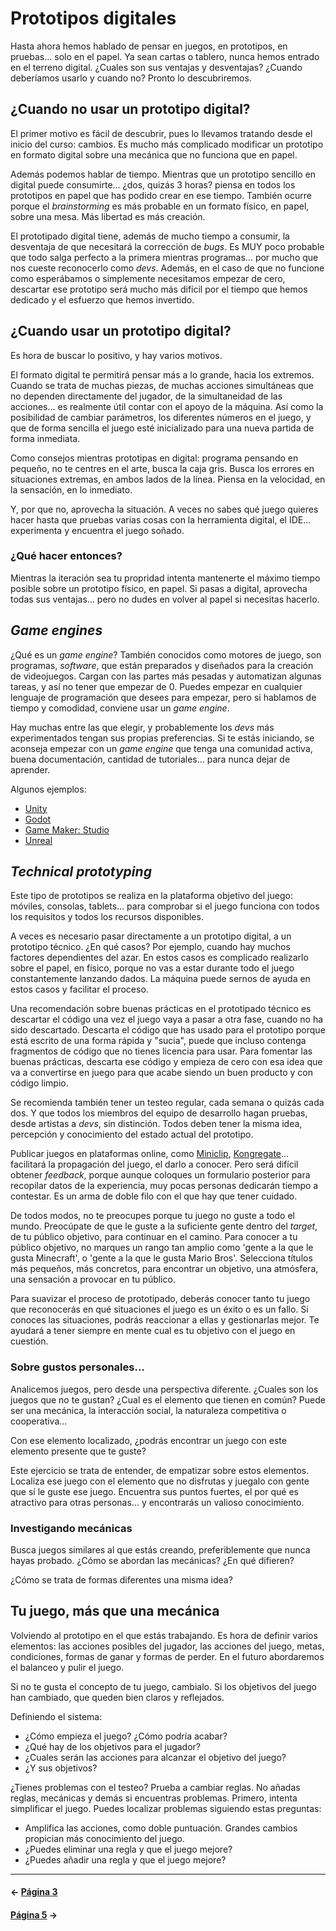 # Prototipos digitales

Hasta ahora hemos hablado de pensar en juegos, en prototipos, en pruebas... solo en el papel. Ya sean cartas o tablero, nunca hemos entrado en el terreno digital. ¿Cuales son sus ventajas y desventajas? ¿Cuando deberíamos usarlo y cuando no? Pronto lo descubriremos.

## ¿Cuando no usar un prototipo digital?

El primer motivo es fácil de descubrir, pues lo llevamos tratando desde el inicio del curso: cambios. Es mucho más complicado modificar un prototipo en formato digital sobre una mecánica que no funciona que en papel.

Además podemos hablar de tiempo. Mientras que un prototipo sencillo en digital puede consumirte... ¿dos, quizás 3 horas? piensa en todos los prototipos en papel que has podido crear en ese tiempo. También ocurre porque el _brainstorming_ es más probable en un formato físico, en papel, sobre una mesa. Más libertad es más creación.

El prototipado digital tiene, además de mucho tiempo a consumir, la desventaja de que necesitará la corrección de _bugs_. Es MUY poco probable que todo salga perfecto a la primera mientras programas... por mucho que nos cueste reconocerlo como _devs_. Además, en el caso de que no funcione como esperábamos o simplemente necesitamos empezar de cero, descartar ese prototipo será mucho más difícil por el tiempo que hemos dedicado y el esfuerzo que hemos invertido.

## ¿Cuando usar un prototipo digital?

Es hora de buscar lo positivo, y hay varios motivos.

El formato digital te permitirá pensar más a lo grande, hacia los extremos. Cuando se trata de muchas piezas, de muchas acciones simultáneas que no dependen directamente del jugador, de la simultaneidad de las acciones... es realmente útil contar con el apoyo de la máquina. Así como la posibilidad de cambiar parámetros, los diferentes números en el juego, y que de forma sencilla el juego esté inicializado para una nueva partida de forma inmediata.

Como consejos mientras prototipas en digital: programa pensando en pequeño, no te centres en el arte, busca la caja gris. Busca los errores en situaciones extremas, en ambos lados de la línea. Piensa en la velocidad, en la sensación, en lo inmediato.

Y, por que no, aprovecha la situación. A veces no sabes qué juego quieres hacer hasta que pruebas varias cosas con la herramienta digital, el IDE... experimenta y encuentra el juego soñado.

### ¿Qué hacer entonces?

Mientras la iteración sea tu propridad intenta mantenerte el máximo tiempo posible sobre un prototipo físico, en papel. Si pasas a digital, aprovecha todas sus ventajas... pero no dudes en volver al papel si necesitas hacerlo.

## _Game engines_

¿Qué es un _game engine_? También conocidos como motores de juego, son programas, _software_, que están preparados y diseñados para la creación de videojuegos. Cargan con las partes más pesadas y automatizan algunas tareas, y así no tener que empezar de 0. Puedes empezar en cualquier lenguaje de programación que desees para empezar, pero si hablamos de tiempo y comodidad, conviene usar un _game engine_.

Hay muchas entre las que elegir, y probablemente los _devs_ más experimentados tengan sus propias preferencias. Si te estás iniciando, se aconseja empezar con un _game engine_ que tenga una comunidad activa, buena documentación, cantidad de tutoriales... para nunca dejar de aprender.

Algunos ejemplos:

* [Unity](https://unity3d.com)
* [Godot](https://godotengine.org)
* [Game Maker: Studio](https://www.yoyogames.com/gamemaker)
* [Unreal](https://www.unrealengine.com)

## _Technical prototyping_

Este tipo de prototipos se realiza en la plataforma objetivo del juego: móviles, consolas, tablets... para comprobar si el juego funciona con todos los requisitos y todos los recursos disponibles.

A veces es necesario pasar directamente a un prototipo digital, a un prototipo técnico. ¿En qué casos? Por ejemplo, cuando hay muchos factores dependientes del azar. En estos casos es complicado realizarlo sobre el papel, en físico, porque no vas a estar durante todo el juego constantemente lanzando dados. La máquina puede sernos de ayuda en estos casos y facilitar el proceso.

Una recomendación sobre buenas prácticas en el prototipado técnico es descartar el código una vez el juego vaya a pasar a otra fase, cuando no ha sido descartado. Descarta el código que has usado para el prototipo porque está escrito de una forma rápida y "sucia", puede que incluso contenga fragmentos de código que no tienes licencia para usar. Para fomentar las buenas prácticas, descarta ese código y empieza de cero con esa idea que va a convertirse en juego para que acabe siendo un buen producto y con código limpio.

Se recomienda también tener un testeo regular, cada semana o quizás cada dos. Y que todos los miembros del equipo de desarrollo hagan pruebas, desde artistas a _devs_, sin distinción. Todos deben tener la misma idea, percepción y conocimiento del estado actual del prototipo.

Publicar juegos en plataformas online, como [Miniclip](https://www.miniclip.com/games/es/), [Kongregate](http://www.kongregate.com/)... facilitará la propagación del juego, el darlo a conocer. Pero será difícil obtener _feedback_, porque aunque coloques un formulario posterior para recopilar datos de la experiencia, muy pocas personas dedicarán tiempo a contestar. Es un arma de doble filo con el que hay que tener cuidado.

De todos modos, no te preocupes porque tu juego no guste a todo el mundo. Preocúpate de que le guste a la suficiente gente dentro del _target_, de tu público objetivo, para continuar en el camino. Para conocer a tu público objetivo, no marques un rango tan amplio como 'gente a la que le gusta Minecraft', o 'gente a la que le gusta Mario Bros'. Selecciona títulos más pequeños, más concretos, para encontrar un objetivo, una atmósfera, una sensación a provocar en tu público.

Para suavizar el proceso de prototipado, deberás conocer tanto tu juego que reconocerás en qué situaciones el juego es un éxito o es un fallo. Si conoces las situaciones, podrás reaccionar a ellas y gestionarlas mejor. Te ayudará a tener siempre en mente cual es tu objetivo con el juego en cuestión.

### Sobre gustos personales...

Analicemos juegos, pero desde una perspectiva diferente. ¿Cuales son los juegos que no te gustan? ¿Cual es el elemento que tienen en común? Puede ser una mecánica, la interacción social, la naturaleza competitiva o cooperativa...

Con ese elemento localizado, ¿podrás encontrar un juego con este elemento presente que te guste?

Este ejercicio se trata de entender, de empatizar sobre estos elementos. Localiza ese juego con el elemento que no disfrutas y juegalo con gente que sí le guste ese juego. Encuentra sus puntos fuertes, el por qué es atractivo para otras personas... y encontrarás un valioso conocimiento.

### Investigando mecánicas

Busca juegos similares al que estás creando, preferiblemente que nunca hayas probado. ¿Cómo se abordan las mecánicas? ¿En qué difieren?

¿Cómo se trata de formas diferentes una misma idea?

## Tu juego, más que una mecánica

Volviendo al prototipo en el que estás trabajando. Es hora de definir varios elementos: las acciones posibles del jugador, las acciones del juego, metas, condiciones, formas de ganar y formas de perder. En el futuro abordaremos el balanceo y pulir el juego.

Si no te gusta el concepto de tu juego, cambialo. Si los objetivos del juego han cambiado, que queden bien claros y reflejados.

Definiendo el sistema:

* ¿Cómo empieza el juego? ¿Cómo podría acabar?
* ¿Qué hay de los objetivos para el jugador?
* ¿Cuales serán las acciones para alcanzar el objetivo del juego?
* ¿Y sus objetivos?

¿Tienes problemas con el testeo? Prueba a cambiar reglas. No añadas reglas, mecánicas y demás si encuentras problemas. Primero, intenta simplificar el juego. Puedes localizar problemas siguiendo estas preguntas:

* Amplifica las acciones, como doble puntuación. Grandes cambios propician más conocimiento del juego.
* ¿Puedes eliminar una regla y que el juego mejore?
* ¿Puedes añadir una regla y que el juego mejore?

---
#### ← [Página 3](w3.md)
#### [Página 5](w5.md) →